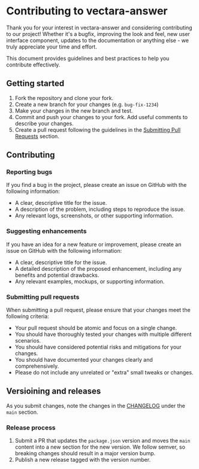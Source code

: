 # Contributing to vectara-answer

Thank you for your interest in vectara-answer and considering contributing to our project!
Whether it's a bugfix, improving the look and feel, new user interface component, updates to the documentation or anything else - we truly appreciate your time and effort.

This document provides guidelines and best practices to help you contribute effectively.

## Getting started

1. Fork the repository and clone your fork.
2. Create a new branch for your changes (e.g. `bug-fix-1234`)
3. Make your changes in the new branch and test.
4. Commit and push your changes to your fork. Add useful comments to describe your changes.
5. Create a pull request following the guidelines in the [Submitting Pull Requests](#submitting-pull-requests) section.

## Contributing

### Reporting bugs

If you find a bug in the project, please create an issue on GitHub with the following information:

- A clear, descriptive title for the issue.
- A description of the problem, including steps to reproduce the issue.
- Any relevant logs, screenshots, or other supporting information.

### Suggesting enhancements

If you have an idea for a new feature or improvement, please create an issue on GitHub with the following information:

- A clear, descriptive title for the issue.
- A detailed description of the proposed enhancement, including any benefits and potential drawbacks.
- Any relevant examples, mockups, or supporting information.

### Submitting pull requests

When submitting a pull request, please ensure that your changes meet the following criteria:

- Your pull request should be atomic and focus on a single change.
- You should have thoroughly tested your changes with multiple different scenarios.
- You should have considered potential risks and mitigations for your changes.
- You should have documented your changes clearly and comprehensively.
- Please do not include any unrelated or "extra" small tweaks or changes.

## Versioining and releases

As you submit changes, note the changes in the [CHANGELOG](./CHANGELOG.md) under the `main` section.

### Release process

1. Submit a PR that updates the `package.json` version and moves the `main` content into a new section for the new version. We follow semver, so breaking changes should result in a major version bump.
2. Publish a new release tagged with the version number.
